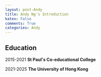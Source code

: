 ```yaml
---
layout: post-Andy
title: Andy Ng's Introduction
katex: False
comments: True
categories: Andy
---
```

## Education 
  2015-2021 **St Paul's Co-educational College**

  2021-2025 **The University of Hong Kong**


